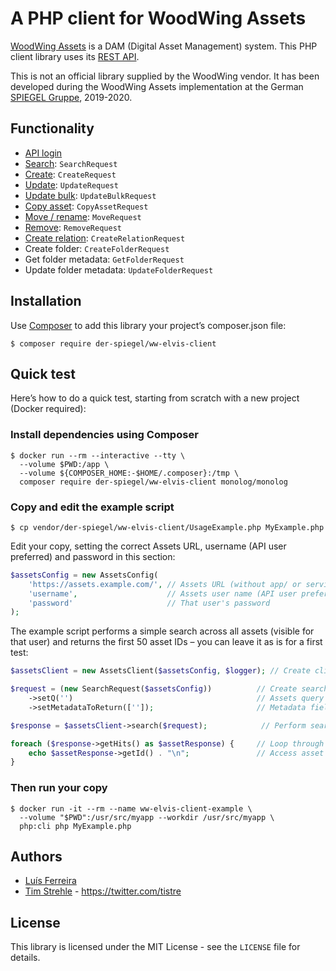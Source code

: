 # A PHP client for WoodWing Assets

[WoodWing Assets](https://www.woodwing.com/en/digital-asset-management-system) is a DAM (Digital Asset Management) system.
This PHP client library uses its [REST API](https://helpcenter.woodwing.com/hc/en-us/sections/360000141063-API-REST).

This is not an official library supplied by the WoodWing vendor. 
It has been developed during the WoodWing Assets implementation at the German [SPIEGEL Gruppe](https://www.spiegelgruppe.de), 2019-2020.

## Functionality

* [API login](https://helpcenter.woodwing.com/hc/en-us/articles/115004785283)
* [Search](https://helpcenter.woodwing.com/hc/en-us/articles/115002690386-Elvis-6-REST-API-search): `SearchRequest`
* [Create](https://helpcenter.woodwing.com/hc/en-us/articles/115002690206-Elvis-6-REST-API-create): `CreateRequest`
* [Update](https://helpcenter.woodwing.com/hc/en-us/articles/115002690426-Elvis-6-REST-API-update-check-in): `UpdateRequest`
* [Update bulk](https://helpcenter.woodwing.com/hc/en-us/articles/115002690446-Elvis-6-REST-API-updatebulk): `UpdateBulkRequest`
* [Copy asset](https://helpcenter.woodwing.com/hc/en-us/articles/115002690166-Elvis-6-REST-API-copy): `CopyAssetRequest`
* [Move / rename](https://helpcenter.woodwing.com/hc/en-us/articles/115002690306-Elvis-6-REST-API-move-rename): `MoveRequest`
* [Remove](https://helpcenter.woodwing.com/hc/en-us/articles/115002663483-Elvis-6-REST-API-remove): `RemoveRequest`
* [Create relation](https://helpcenter.woodwing.com/hc/en-us/articles/115002663363-Elvis-6-REST-API-create-relation): `CreateRelationRequest`  
* Create folder: `CreateFolderRequest`
* Get folder metadata: `GetFolderRequest`
* Update folder metadata: `UpdateFolderRequest`

## Installation

Use [Composer](https://getcomposer.org/) to add this library your project’s composer.json file:

```
$ composer require der-spiegel/ww-elvis-client
```

## Quick test 

Here’s how to do a quick test, starting from scratch with a new project (Docker required):

### Install dependencies using Composer

```
$ docker run --rm --interactive --tty \
  --volume $PWD:/app \
  --volume ${COMPOSER_HOME:-$HOME/.composer}:/tmp \
  composer require der-spiegel/ww-elvis-client monolog/monolog
```

### Copy and edit the example script

`$ cp vendor/der-spiegel/ww-elvis-client/UsageExample.php MyExample.php`

Edit your copy, setting the correct Assets URL, username (API user preferred) and password in this section:

```php
$assetsConfig = new AssetsConfig(
    'https://assets.example.com/', // Assets URL (without app/ or services/ postfix)
    'username',                    // Assets user name (API user preferred)
    'password'                     // That user's password
);
```

The example script performs a simple search across all assets (visible for that user)
and returns the first 50 asset IDs – you can leave it as is for a first test:

```php
$assetsClient = new AssetsClient($assetsConfig, $logger); // Create client

$request = (new SearchRequest($assetsConfig))          // Create search request
    ->setQ('')                                         // Assets query
    ->setMetadataToReturn(['']);                       // Metadata fields to return

$response = $assetsClient->search($request);            // Perform search

foreach ($response->getHits() as $assetResponse) {     // Loop through results
    echo $assetResponse->getId() . "\n";               // Access asset metadata
}
```

### Then run your copy

```
$ docker run -it --rm --name ww-elvis-client-example \
  --volume "$PWD":/usr/src/myapp --workdir /usr/src/myapp \
  php:cli php MyExample.php
```

## Authors

* [Luís Ferreira](https://github.com/lcpaf) 
* [Tim Strehle](https://github.com/tistre) - https://twitter.com/tistre

## License

This library is licensed under the MIT License - see the `LICENSE` file for details.
